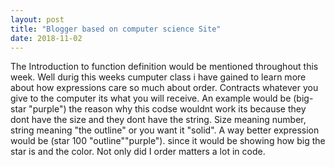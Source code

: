 ```yaml
---
layout: post
title: "Blogger based on computer science Site"
date: 2018-11-02
---
```

The Introduction to function definition would be mentioned throughout this week. Well durig this weeks cumputer class i have gained to learn more about how expressions care so much about order. Contracts whatever you give to the computer its what you will receive. An example would be (big-star "purple") the reason why this codse wouldnt work its because they dont have the size and they dont have the string. Size meaning number, string meaning "the outline" or you want it "solid". A way better expression would be (star 100 "outline""purple"). since it would be showing how big the star is and the color. Not only did I order matters a lot in code.
